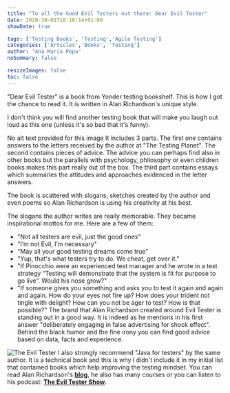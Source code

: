 ```yaml
---
title: "To all the Good Evil Testers out there: Dear Evil Tester"
date: 2020-10-01T18:10:14+01:00
showDate: true

tags: ['Testing Books', 'Testing','Agile Testing']
categories: ['Articles','Books', 'Testing']
author: "Ana Maria Popa"
noSummary: false

resizeImages: false
toc: false
---
```

"Dear Evil Tester" is a book from Yonder testing bookshelf. This is how I got the chance to read it. It is written in Alan Richardson's unique style.

I don't think you will find another testing book that will make you laugh out loud as this one (unless it's so bad that it's funny).

No alt text provided for this image
It includes 3 parts. The first one contains answers to the letters received by the author at "The Testing Planet". The second contains pieces of advice. The advice you can perhaps find also in other books but the parallels with psychology, philosophy or even children books makes this part really out of the box. The third part contains essays which summaries the attitudes and approaches evidenced in the letter answers.

The book is scattered with slogans, sketches created by the author and even poems so Alan Richardson is using his creativity at his best.

The slogans the author writes are really memorable. They became inspirational mottos for me. Here are a few of them:

- "Not all testers are evil, just the good ones"
- "I’m not Evil, I’m necessary"
- "May all your good testing dreams come true"
- "Yup, that's what testers try to do. We cheat, get over it."
- "If Pinocchio were an experienced test manager and he wrote in a test strategy “Testing will demonstrate that the system is fit for purpose to go live”. Would his nose grow?"
- "If someone gives you something and asks you to test it again and again and again. How do your eyes not fire up? How does your trident not tingle with delight? How can you not be ager to test? How is that possible?"
  The brand that Alan Richardson created around Evil Tester is standing out in a good way. It is indeed as he mentions in his first answer "deliberately engaging in false advertising for shock effect". Behind the black humor and the fine irony you can find good advice based on data, facts and experience.

![The Evil Tester](/images/evil_laugh.png)
I also strongly recommend "Java for testers" by the same author. It is a technical book and this is why I didn't include it in my initial list that contained books which help improving the testing mindset. You can read Alan Richardson's [__blog__](https://www.eviltester.com/blog/), he also has many courses or you can listen to his podcast: [__The Evil Tester Show__](https://www.eviltester.com/show/).

